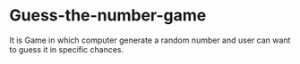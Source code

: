 # Guess-the-number-game
It is Game in which computer generate a random number and user can want to guess it in specific chances.
